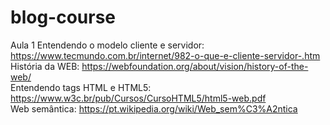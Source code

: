 # blog-course

Aula 1
Entendendo o modelo cliente e servidor: https://www.tecmundo.com.br/internet/982-o-que-e-cliente-servidor-.htm <br />
História da WEB: https://webfoundation.org/about/vision/history-of-the-web/ <br />
Entendendo tags HTML e HTML5: https://www.w3c.br/pub/Cursos/CursoHTML5/html5-web.pdf <br />
Web semântica: https://pt.wikipedia.org/wiki/Web_sem%C3%A2ntica <br />
